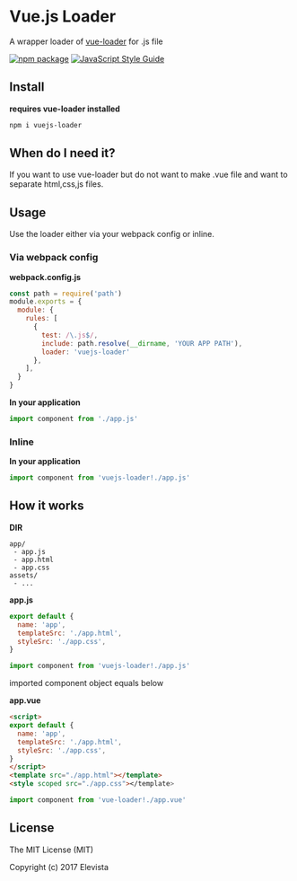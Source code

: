 # Vue.js Loader
A wrapper loader of [vue-loader](https://npmjs.com/package/vue-loader) for .js file

 [![npm package](https://img.shields.io/npm/v/vuejs-loader.svg?maxAge=2592000)](https://www.npmjs.com/package/vuejs-loader)
 [![JavaScript Style Guide](https://img.shields.io/badge/code_style-standard-brightgreen.svg)](https://standardjs.com)


## Install
**requires vue-loader installed**
```bash
npm i vuejs-loader
```

## When do I need it?
If you want to use vue-loader but do not want to make .vue file and want to separate html,css,js files.

## Usage
Use the loader either via your webpack config or inline.

### Via webpack config

**webpack.config.js**
```js
const path = require('path')
module.exports = {
  module: {
    rules: [
      {
        test: /\.js$/,
        include: path.resolve(__dirname, 'YOUR APP PATH'),
        loader: 'vuejs-loader'
      },
    ],
  }
}
```

**In your application**
```js
import component from './app.js'
```


### Inline

**In your application**
```js
import component from 'vuejs-loader!./app.js'
```

## How it works
**DIR**
```text
app/
 - app.js
 - app.html
 - app.css
assets/
 - ...
```

**app.js**
```js
export default {
  name: 'app',
  templateSrc: './app.html',
  styleSrc: './app.css',
}
```
```js
import component from 'vuejs-loader!./app.js'
```
imported component object equals below

**app.vue**
```html
<script>
export default {
  name: 'app',
  templateSrc: './app.html',
  styleSrc: './app.css',
}
</script>
<template src="./app.html"></template>
<style scoped src="./app.css"></template>
```
```js
import component from 'vue-loader!./app.vue'
```


## License
The MIT License (MIT)

Copyright (c) 2017 Elevista
